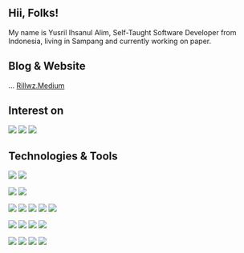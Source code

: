 ## Hii, Folks!
My name is Yusril Ihsanul Alim, Self-Taught Software Developer 
from Indonesia, living in Sampang and currently working on paper.

## Blog & Website

... <a href="http://Rillwz.Medium.com">Rillwz.Medium</a> <br>

## Interest on

![](https://img.shields.io/badge/Flutter-02569B?style=for-the-badge&logo=flutter&logoColor=white)
![](https://img.shields.io/badge/Rust-000000?style=for-the-badge&logo=rust&logoColor=white)
![](https://img.shields.io/badge/Amazon_AWS-232F3E?style=for-the-badge&logo=amazon-aws&logoColor=white)

## Technologies & Tools

![](https://img.shields.io/badge/OS-Linux%20KDE-informational?style=flat&logo=Linux&logoColor=white&color=2bbc8a) 
![](https://img.shields.io/badge/OS-Windows%2010-informational?style=flat&logo=Windows&logoColor=white&color=2bbc8a) <br> 

![](https://img.shields.io/badge/Editor-Visual%20Studio%202019-informational?style=flat&logo=VisualStudio&logoColor=white&color=2bbc8a)
![](https://img.shields.io/badge/Editor-Visual%20Studio%20Code-informational?style=flat&logo=VisualStudio&logoColor=white&color=2bbc8a)

![](https://img.shields.io/badge/Code-JavaScript-informational?style=flat&logo=Javascript&logoColor=white&color=2bbc8a)
![](https://img.shields.io/badge/Code-TypeScript-informational?style=flat&logo=TypeScript&logoColor=white&color=2bbc8a)
![](https://img.shields.io/badge/Code-VisualBasic.Net-informational?style=flat&logo=.net&logoColor=white&color=2bbc8a)
![](https://img.shields.io/badge/Code-Dart-informational?style=flat&logo=Dart&logoColor=white&color=2bbc8a)
![](https://img.shields.io/badge/Code-Golang-informational?style=flat&logo=Go&logoColor=white&color=2bbc8a)

![](https://img.shields.io/badge/Framework-ReactJs-informational?style=flat&logo=React&logoColor=white&color=2bbc8a)
![](https://img.shields.io/badge/Framework-Flutter-informational?style=flat&logo=Flutter&logoColor=white&color=2bbc8a)
![](https://img.shields.io/badge/Framework-Svelte-informational?style=flat&logo=Svelte&logoColor=white&color=2bbc8a)
![](https://img.shields.io/badge/Framework-Tailwind-informational?style=flat&logo=Tailwind-css&logoColor=white&color=2bbc8a)


![](https://img.shields.io/badge/Platform-Firebase-informational?style=flat&logo=Firebase&logoColor=white&color=2bbc8a)
![](https://img.shields.io/badge/Platform-MongoDB-informational?style=flat&logo=MongoDB&logoColor=white&color=2bbc8a)
![](https://img.shields.io/badge/Platform-MySQL-informational?style=flat&logo=MySQL&logoColor=white&color=2bbc8a)
![](https://img.shields.io/badge/Shell-Zsh-informational?style=flat&logo=gnu-bash&logoColor=white&color=2bbc8a)


<!--
**Rillwz/Rillwz** is a ✨ _special_ ✨ repository because its `README.md` (this file) appears on your GitHub profile.

Here are some ideas to get you started:

- 🔭 I’m currently working on ...
- 🌱 I’m currently learning ...
- 👯 I’m looking to collaborate on ...
- 🤔 I’m looking for help with ...
- 💬 Ask me about ...
- 📫 How to reach me: ...
- 😄 Pronouns: ...
- ⚡ Fun fact: ...
-->
